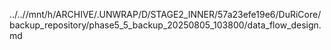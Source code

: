 ../..//mnt/h/ARCHIVE/.UNWRAP/D/STAGE2_INNER/57a23efe19e6/DuRiCore/backup_repository/phase5_5_backup_20250805_103800/data_flow_design.md